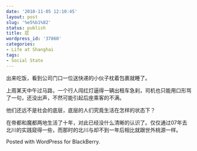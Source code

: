 ```yaml
---
date: '2010-11-05 12:10:45'
layout: post
slug: '%e5%b1%82'
status: publish
title: 层
wordpress_id: '37860'
categories:
- Life at Shanghai
tags:
- Social State
---
```


出来吃饭，看到公司门口一位送快递的小伙子枕着包裹就睡了。




上周某天中午过马路，一个行人闯红灯逼得一辆出租车急刹，司机也只能用口形骂了一句，还没出声，不然可能引起后座乘客的不满。




他们还远不是社会的底层，底层的人们究竟生活在怎样的状态下？




在帝都和魔都两地生活了十年，对此已经没什么清晰的认识了。仅仅通过07年去北川的实践窥得一些，而那时的北川与却不到一年后相比就跟世外桃源一样。




Posted with WordPress for BlackBerry.
